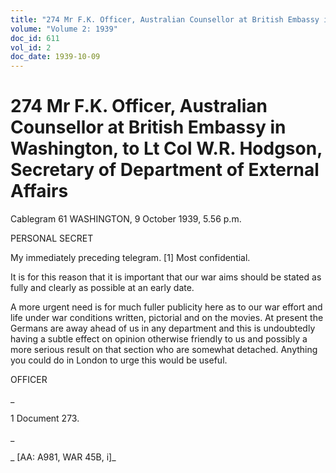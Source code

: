 ```yaml
---
title: "274 Mr F.K. Officer, Australian Counsellor at British Embassy in Washington, to Lt Col W.R. Hodgson, Secretary of Department of External Affairs"
volume: "Volume 2: 1939"
doc_id: 611
vol_id: 2
doc_date: 1939-10-09
---
```


# 274 Mr F.K. Officer, Australian Counsellor at British Embassy in Washington, to Lt Col W.R. Hodgson, Secretary of Department of External Affairs

Cablegram 61 WASHINGTON, 9 October 1939, 5.56 p.m.

PERSONAL SECRET

My immediately preceding telegram. [1] Most confidential.

It is for this reason that it is important that our war aims should be stated as fully and clearly as possible at an early date.

A more urgent need is for much fuller publicity here as to our war effort and life under war conditions written, pictorial and on the movies. At present the Germans are away ahead of us in any department and this is undoubtedly having a subtle effect on opinion otherwise friendly to us and possibly a more serious result on that section who are somewhat detached. Anything you could do in London to urge this would be useful.

OFFICER

_

1 Document 273.

_

_ [AA: A981, WAR 45B, i]_
